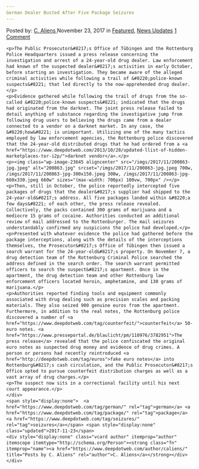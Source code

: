 ```yaml
---
German Dealer Busted After Five Package Seizures
---
```

<article class="post-listing post-23642 post type-post status-publish format-standard has-post-thumbnail hentry  tag-busted tag-german tag-package tag-seizures">
    <div class="post-inner">
        <span>Posted by: <a href="https://www.deepdotweb.com/author/caliens/" title="">C. Aliens </a></span>
    <span>November 23, 2017</span>
    <span>in <a href="https://www.deepdotweb.com/category/deepdot-news/" rel="category tag">Featured</a>, <a href="https://www.deepdotweb.com/category/news-updates/" rel="category tag">News Updates</a></span>
    <span><a href="https://www.deepdotweb.com/2017/11/23/german-dealer-busted-five-package-seizures/#comments">1 Comment</a></span>
    </p>
    <div class="clear"></div>
    
    <p>The Public Prosecutor&#8217;s Office of Tübingen and the Rottenburg Police Headquarters issued a press release concerning the investigation and arrest of a 24-year-old drug dealer. Law enforcement had known of the suspected dealer&#8217;s activities in early October, before starting an investigation. They became aware of the alleged criminal activities while following a trail of &#8220;police-known suspects&#8221; that led directly to the now-apprehended drug dealer.</p>
    <p>Evidence gathered while following the trail of drugs from the so-called &#8220;police-known suspects&#8221; indicated that the drugs had originated from the darknet. The joint press release failed to detail anything of substance regarding the investigative jump from following drug users to believing the drugs came from a dealer connected to a vendor on a darknet market. In any case, the &#8220;how&#8221; is unimportant. Utilizing one of the many tactics employed by law enforcement agencies, the Rottenburg police discovered that the 24-year-old distributed drugs that he had ordered from a <a href="https://www.deepdotweb.com/2013/10/28/updated-llist-of-hidden-marketplaces-tor-i2p/">darknet vendor</a>.</p>
    <p><img class="wp-image-23645 aligncenter" src="/imgs/2017/11/200863-jpg.jpeg" alt="200863.jpg" srcset="/imgs/2017/11/200863-jpg.jpeg 700w, /imgs/2017/11/200863-jpg-300x150.jpeg 300w, /imgs/2017/11/200863-jpg-660x330.jpeg 660w" sizes="(max-width: 700px) 100vw, 700px" /></p>
    <p>Then, still in October, the police reportedly intercepted five packages of drugs that the dealer&#8217;s supplier had shipped to the 24-year-old&#8217;s address. All five packages landed within &#8220;a few days&#8221; of each other, the press release revealed. Collectively, the packs contained 300 grams of marijuana and a mediocre 15 grams of cocaine. Authorities conducted an additional review of mail addressed to the Rottenburger. The mail seizures understandably confirmed any suspicions the police had developed.</p>
    <p>Presented with whatever evidence the police had gathered before the package interceptions, along with the details of the interceptions themselves, the Prosecutor&#8217;s Office of Tübingen then issued a search warrant for the 24-year-old&#8217;s property. On November 7, a drug detection team of the Rottenburg Criminal Police searched the address defined in the search order. The search warrant permitted officers to search the suspect&#8217;s apartment. Once in the apartment, the drug detection team and other Rottenburg law enforcement officers located heroin, amphetamine, and 130 grams of marijuana.</p>
    <p>Authorities reported finding tools and equipment commonly associated with drug dealing such as precision scales and packing materials. They also seized 900 genuine euros from the apartment. Furthermore, in addition to the real notes, the Rottenburg police discovered a number of <a href="https://www.deepdotweb.com/tag/counterfeit/">counterfeit</a> 50-euro notes. <a href="https://www.presseportal.de/blaulicht/pm/110976/3782951">The press release</a> revealed that the police confiscated the original euro notes as suspected drug money and evidence of drug crimes. A person or persons had recently reintroduced <a href="http://deepdotweb.com/tag/euros">fake euro notes</a> into Rottenburg&#8217;s cash circulation, and the Public Prosecutor&#8217;s Office opted to pursue counterfeit distribution charges as well as a vast array of drug charges.</p>
    <p>The suspect now sits in a correctional facility until his next court appearance.</p>
    </div>
    <span style="display:none">  <a href="https://www.deepdotweb.com/tag/german/" rel="tag">german</a> <a href="https://www.deepdotweb.com/tag/package/" rel="tag">package</a> <a href="https://www.deepdotweb.com/tag/seizures/" rel="tag">seizures</a></span> <span style="display:none" class="updated">2017-11-23</span>
    <div style="display:none" class="vcard author" itemprop="author" itemscope itemtype="http://schema.org/Person"><strong class="fn" itemprop="name"><a href="https://www.deepdotweb.com/author/caliens/" title="Posts by C. Aliens" rel="author">C. Aliens</a></strong></div>
    </div>
</article>


